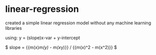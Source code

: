 # linear-regression

created a simple linear regression model without any machine learning libraries

using: y = (slope)x-var + y-intercept

$ slope = {{m(x)*m(y) - m(x*y)}} / {{m(x)^2 - m(x^2)}} $
